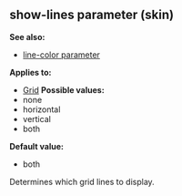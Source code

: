 ## show-lines parameter (skin)
**See also:**
+   [line-color parameter](/ref/%7Bskin%7D/param/line-color.md) 
<!-- -->
**Applies to:**
+   [Grid](/ref/%7Bskin%7D/control/grid.md) <!-- -->
**Possible values:**
+   none
+   horizontal
+   vertical
+   both
<!-- -->
**Default value:**
+   both


Determines which grid lines to display.
